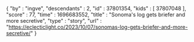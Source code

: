 {
  "by" : "ingve",
  "descendants" : 2,
  "id" : 37801354,
  "kids" : [ 37807048 ],
  "score" : 77,
  "time" : 1696683552,
  "title" : "Sonoma's log gets briefer and more secretive",
  "type" : "story",
  "url" : "https://eclecticlight.co/2023/10/07/sonomas-log-gets-briefer-and-more-secretive/"
}
